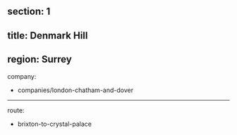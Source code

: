 section: 1
----
title: Denmark Hill
----
region: Surrey
----
company:
- companies/london-chatham-and-dover
----
route:
- brixton-to-crystal-palace
